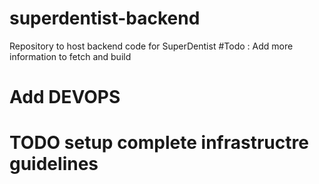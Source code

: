 # superdentist-backend
Repository to host backend code for SuperDentist
#Todo : Add more information to fetch and build 
# Add DEVOPS

# TODO setup complete infrastructre guidelines

